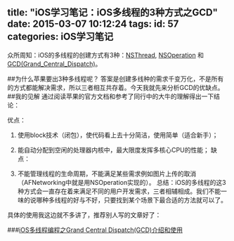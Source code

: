 title: "iOS学习笔记：iOS多线程的3种方式之GCD"
date: 2015-03-07 10:12:24
tags:
id: 57
categories: iOS学习笔记
---

众所周知：iOS的多线程的创建方式有3种：[NSThread](https://developer.apple.com/library/ios/documentation/Cocoa/Reference/Foundation/Classes/NSThread_Class/), [NSOperation](https://developer.apple.com/library/ios/documentation/Cocoa/Reference/NSOperation_class/) 和[GCD(Grand_Central_Dispatch)](https://developer.apple.com/library/ios/documentation/Performance/Reference/GCD_libdispatch_Ref/)。

##为什么苹果要出3种多线程呢？
答案是创建多线种的需求千变万化，不是所有的方式都能解决需求，所以三者相互共存着。今天我就先来分析GCD的优缺点。  
##我的见解
通过阅读苹果的官方文档和参考了同行中的大牛的理解得出一下结论：

优点：

1.  使用block技术（闭包），使代码看上去十分简洁，使用简单（适合新手）；
2.  能自动分配到空闲的处理器内核中，最大限度发挥多核心CPU的性能；
缺点：

1.  不能管理线程的生命周期，不能满足某些需求例如图片上传的取消（AFNetworking中就是用NSOperation实现的）。
总结：iOS的多线程的这3种方式会一直存在着来满足不同的用户开发需求，三者相辅相成。我们不能一味的说哪种多线程的好与不好，只要找到某个场景下最合适的方法就可以了。

具体的使用我这边就不多讲了，推荐别人写的文章好了：

###[iOS多线程编程之Grand Central Dispatch(GCD)介绍和使用 ](http://blog.csdn.net/totogo2010/article/details/8016129)

